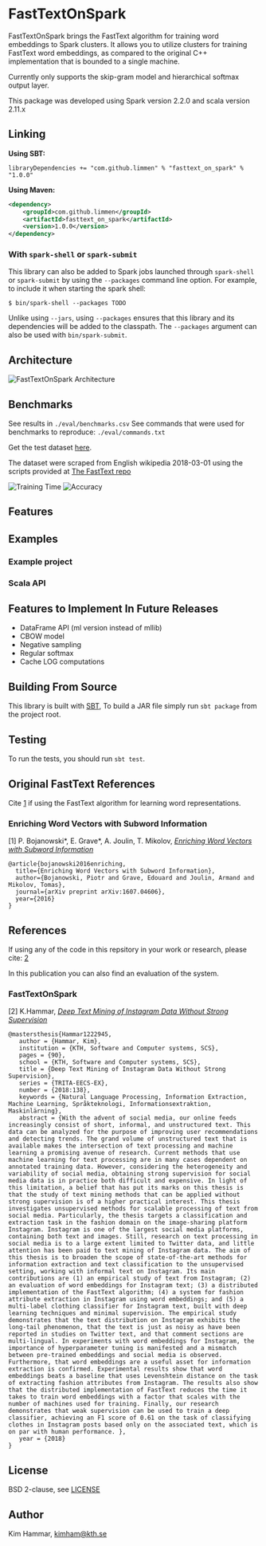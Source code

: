 # FastTextOnSpark

FastTextOnSpark brings the FastText algorithm for training word embeddings to Spark clusters. It allows you to utilize clusters for training FastText word embeddings, as compared to the original C++ implementation that is bounded to a single machine.

Currently only supports the skip-gram model and hierarchical softmax output layer.

This package was developed using Spark version 2.2.0 and scala version 2.11.x

## Linking

**Using SBT:**

```
libraryDependencies += "com.github.limmen" % "fasttext_on_spark" % "1.0.0"
```

**Using Maven:**

```xml
<dependency>
    <groupId>com.github.limmen</groupId>
    <artifactId>fasttext_on_spark</artifactId>
    <version>1.0.0</version>
</dependency>
```

### With `spark-shell` or `spark-submit`

This library can also be added to Spark jobs launched through `spark-shell` or `spark-submit` by using the `--packages` command line option.
For example, to include it when starting the spark shell:

```
$ bin/spark-shell --packages TODO
```

Unlike using `--jars`, using `--packages` ensures that this library and its dependencies will be added to the classpath. The `--packages` argument can also be used with `bin/spark-submit`.

## Architecture

![FastTextOnSpark Architecture](./images/architecture.png "FastTextOnSpark Architecture")

## Benchmarks

See results in `./eval/benchmarks.csv`
See commands that were used for benchmarks to reproduce: `./eval/commands.txt`

Get the test dataset [here](https://www.dropbox.com/s/97f1y6ew2mvwhiv/clean_wiki.txt.tar.gz?dl=0).

The dataset were scraped from English wikipedia 2018-03-01 using the scripts provided at
[The FastText repo](https://github.com/facebookresearch/fastText)

![Training Time](./images/cluster_trainingtime.png "Training time")
![Accuracy](./images/cluster_accuracy.png "Accuracy")

## Features

## Examples

### Example project

### Scala API

## Features to Implement In Future Releases

- DataFrame API (ml version instead of mllib)
- CBOW model
- Negative sampling
- Regular softmax
- Cache LOG computations

## Building From Source
This library is built with [SBT](http://www.scala-sbt.org/1.0/docs/Command-Line-Reference.html),
To build a JAR file simply run `sbt package` from the project root.

## Testing
To run the tests, you should run `sbt test`.

## Original FastText References

Cite [1](#enriching-word-vectors-with-subword-information) if using the FastText algorithm for learning word representations.

### Enriching Word Vectors with Subword Information

[1] P. Bojanowski\*, E. Grave\*, A. Joulin, T. Mikolov, [*Enriching Word Vectors with Subword Information*](https://arxiv.org/abs/1607.04606)

```
@article{bojanowski2016enriching,
  title={Enriching Word Vectors with Subword Information},
  author={Bojanowski, Piotr and Grave, Edouard and Joulin, Armand and Mikolov, Tomas},
  journal={arXiv preprint arXiv:1607.04606},
  year={2016}
}
```
## References

If using any of the code in this repsitory in your work or research, please cite: [2](TODO)

In this publication you can also find an evaluation of the system.

### FastTextOnSpark

[2] K.Hammar, [*Deep Text Mining of Instagram Data Without Strong Supervision*](http://kth.diva-portal.org/smash/get/diva2:1222945/FULLTEXT01.pdf)

```
@mastersthesis{Hammar1222945,
   author = {Hammar, Kim},
   institution = {KTH, Software and Computer systems, SCS},
   pages = {90},
   school = {KTH, Software and Computer systems, SCS},
   title = {Deep Text Mining of Instagram Data Without Strong Supervision},
   series = {TRITA-EECS-EX},
   number = {2018:138},
   keywords = {Natural Language Processing, Information Extraction, Machine Learning, Språkteknologi, Informationsextraktion, Maskinlärning},
   abstract = {With the advent of social media, our online feeds increasingly consist of short, informal, and unstructured text. This data can be analyzed for the purpose of improving user recommendations and detecting trends. The grand volume of unstructured text that is available makes the intersection of text processing and machine learning a promising avenue of research. Current methods that use machine learning for text processing are in many cases dependent on annotated training data. However, considering the heterogeneity and variability of social media, obtaining strong supervision for social media data is in practice both difficult and expensive. In light of this limitation, a belief that has put its marks on this thesis is that the study of text mining methods that can be applied without strong supervision is of a higher practical interest. This thesis investigates unsupervised methods for scalable processing of text from social media. Particularly, the thesis targets a classification and extraction task in the fashion domain on the image-sharing platform Instagram. Instagram is one of the largest social media platforms, containing both text and images. Still, research on text processing in social media is to a large extent limited to Twitter data, and little attention has been paid to text mining of Instagram data. The aim of this thesis is to broaden the scope of state-of-the-art methods for information extraction and text classification to the unsupervised setting, working with informal text on Instagram. Its main contributions are (1) an empirical study of text from Instagram; (2) an evaluation of word embeddings for Instagram text; (3) a distributed implementation of the FastText algorithm; (4) a system for fashion attribute extraction in Instagram using word embeddings; and (5) a multi-label clothing classifier for Instagram text, built with deep learning techniques and minimal supervision. The empirical study demonstrates that the text distribution on Instagram exhibits the long-tail phenomenon, that the text is just as noisy as have been reported in studies on Twitter text, and that comment sections are multi-lingual. In experiments with word embeddings for Instagram, the importance of hyperparameter tuning is manifested and a mismatch between pre-trained embeddings and social media is observed. Furthermore, that word embeddings are a useful asset for information extraction is confirmed. Experimental results show that word embeddings beats a baseline that uses Levenshtein distance on the task of extracting fashion attributes from Instagram. The results also show that the distributed implementation of FastText reduces the time it takes to train word embeddings with a factor that scales with the number of machines used for training. Finally, our research demonstrates that weak supervision can be used to train a deep classifier, achieving an F1 score of 0.61 on the task of classifying clothes in Instagram posts based only on the associated text, which is on par with human performance. },
   year = {2018}
}
```

## License

BSD 2-clause, see [LICENSE](./LICENSE)

## Author

Kim Hammar, [kimham@kth.se](mailto:kimham@kth.se)
